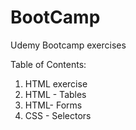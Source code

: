 # BootCamp
Udemy Bootcamp exercises

Table of Contents:
<ol>
  <li>HTML exercise</li>
  <li>HTML - Tables</li>
  <li>HTML- Forms</li>
  <li>CSS - Selectors</li>
</ol>
